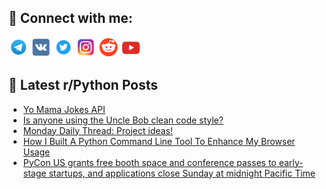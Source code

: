 ## 🔎 Connect with me:
[<img src="https://github.com/bullbesh/bullbesh/blob/main/images/Telegram.png" width="32" height="32" />](https://t.me/bullbesh)
[<img src="https://github.com/bullbesh/bullbesh/blob/main/images/VK.png" width="32" height="32" />](https://vk.com/bullbesh)
[<img src="https://github.com/bullbesh/bullbesh/blob/main/images/Twitter.png" width="32" height="32" />](https://twitter.com/bullbesh1)
[<img src="https://github.com/bullbesh/bullbesh/blob/main/images/Instagram.png" width="32" height="32" />](https://www.instagram.com/bullbesh)
[<img src="https://github.com/bullbesh/bullbesh/blob/main/images/Reddit.png" width="32" height="32" />](https://www.reddit.com/user/bullbesh)
[<img src="https://github.com/bullbesh/bullbesh/blob/main/images/YouTube.png" width="32" height="32" />](https://www.youtube.com/channel/UCtfjRs6uzgq5mfm8S06WTcg)

## 📕 Latest r/Python Posts
<!-- BLOG-POST-LIST:START -->
- [Yo Mama Jokes API](https://www.reddit.com/r/Python/comments/11d19ss/yo_mama_jokes_api/)
- [Is anyone using the Uncle Bob clean code style?](https://www.reddit.com/r/Python/comments/11d0y98/is_anyone_using_the_uncle_bob_clean_code_style/)
- [Monday Daily Thread: Project ideas!](https://www.reddit.com/r/Python/comments/11cx2xv/monday_daily_thread_project_ideas/)
- [How I Built A Python Command Line Tool To Enhance My Browser Usage](https://www.reddit.com/r/Python/comments/11cvs39/how_i_built_a_python_command_line_tool_to_enhance/)
- [PyCon US grants free booth space and conference passes to early-stage startups, and applications close Sunday at midnight Pacific Time](https://www.reddit.com/r/Python/comments/11cv65i/pycon_us_grants_free_booth_space_and_conference/)
<!-- BLOG-POST-LIST:END -->
